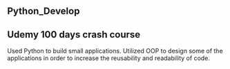 Python_Develop
---
## Udemy 100 days crash course 
Used Python to build small applications. Utilized OOP to design some of the applications in order to increase the reusability and readability of code. 
